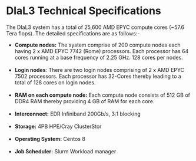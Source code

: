 # DIaL3 Technical Specifications

The DIaL3 system has a total of 25,600 AMD EPYC compute cores (~57.6 Tera flops). The detailed specifications are as follows:-

- **Compute nodes:** The system comprise of 200 compute nodes each having 2 x AMD EPYC 7742 (Rome) processors. Each processor has 64 cores running at a base frequency of 2.25 GHz. 128 cores per nodes.<br/><br/>
- **Login nodes**: There are two login nodes comprising of 2 x AMD EPYC 7502 processors. Each processor has 32-Cores thereby leading to a total of 128 cores on login nodes. <br/><br/>
- **RAM on each compute node:** Each compute node consists of 512 GB of DDR4 RAM thereby providing 4 GB of RAM for each core. <br/><br/>
- **Interconnect:** EDR Infiniband 200Gb/s, 3:1 blocking <br/><br/>
- **Storage:** 4PB HPE/Cray ClusterStor <br/><br/>
- **Operating System:** Centos 8 <br/><br/>
- **Job Scheduler:** Slurm Workload manager<br/><br/>